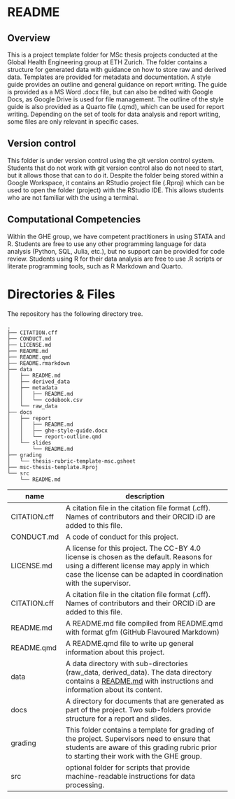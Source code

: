 
# README

## Overview

This is a project template folder for MSc thesis projects conducted at
the Global Health Engineering group at ETH Zurich. The folder contains a
structure for generated data with guidance on how to store raw and
derived data. Templates are provided for metadata and documentation. A
style guide provides an outline and general guidance on report writing.
The guide is provided as a MS Word .docx file, but can also be edited
with Google Docs, as Google Drive is used for file management. The
outline of the style guide is also provided as a Quarto file (.qmd),
which can be used for report writing. Depending on the set of tools for
data analysis and report writing, some files are only relevant in
specific cases.

## Version control

This folder is under version control using the git version control
system. Students that do not work with git version control also do not
need to start, but it allows those that can to do it. Despite the folder
being stored within a Google Workspace, it contains an RStudio project
file (.Rproj) which can be used to open the folder (project) with the
RStudio IDE. This allows students who are not familiar with the using a
terminal.

## Computational Competencies

Within the GHE group, we have competent practitioners in using STATA and
R. Students are free to use any other programming language for data
analysis (Python, SQL, Julia, etc.), but no support can be provided for
code review. Students using R for their data analysis are free to use .R
scripts or literate programming tools, such as R Markdown and Quarto.

# Directories & Files

The repository has the following directory tree.

    .
    ├── CITATION.cff
    ├── CONDUCT.md
    ├── LICENSE.md
    ├── README.md
    ├── README.qmd
    ├── README.rmarkdown
    ├── data
    │   ├── README.md
    │   ├── derived_data
    │   ├── metadata
    │   │   ├── README.md
    │   │   └── codebook.csv
    │   └── raw_data
    ├── docs
    │   ├── report
    │   │   ├── README.md
    │   │   ├── ghe-style-guide.docx
    │   │   └── report-outline.qmd
    │   └── slides
    │       └── README.md
    ├── grading
    │   └── thesis-rubric-template-msc.gsheet
    ├── msc-thesis-template.Rproj
    └── src
        └── README.md

| name         | description                                                                                                                                                                                                                                                                  |
|--------------|------------------------------------------------------------------------------------------------------------------------------------------------------------------------------------------------------------------------------------------------------------------------------|
| CITATION.cff | A citation file in the citation file format (.cff). Names of contributors and their ORCID iD are added to this file.                                                                                                                                                         |
| CONDUCT.md   | A code of conduct for this project.                                                                                                                                                                                                                                          |
| LICENSE.md   | A license for this project. The CC-BY 4.0 license is chosen as the default. Reasons for using a different license may apply in which case the license can be adapted in coordination with the supervisor.                                                                    |
| CITATION.cff | A citation file in the citation file format (.cff). Names of contributors and their ORCID iD are added to this file.                                                                                                                                                         |
| README.md    | A README.md file compiled from README.qmd with format gfm (GitHub Flavoured Markdown)                                                                                                                                                                                        |
| README.qmd   | A README.qmd file to write up general information about this project.                                                                                                                                                                                                        |
| data         | A data directory with sub-directories (raw_data, derived_data). The data directory contains a [README.md](https://github.com/Global-Health-Engineering/msc-thesis-template/tree/main/data "README file in data folder") with instructions and information about its content. |
| docs         | A directory for documents that are generated as part of the project. Two sub-folders provide structure for a report and slides.                                                                                                                                              |
| grading      | This folder contains a template for grading of the project. Supervisors need to ensure that students are aware of this grading rubric prior to starting their work with the GHE group.                                                                                       |
| src          | optional folder for scripts that provide machine-readable instructions for data processing.                                                                                                                                                                                  |
